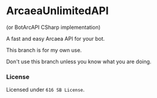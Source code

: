 # ArcaeaUnlimitedAPI

(or BotArcAPI CSharp implementation)

A fast and easy Arcaea API for your bot.

This branch is for my own use.

Don't use this branch unless you know what you are doing.

### License

Licensed under `616 SB License`.

